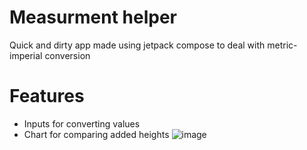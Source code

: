 # Measurment helper
Quick and dirty app made using jetpack compose to deal with metric-imperial conversion
# Features
* Inputs for converting values
* Chart for comparing added heights
  ![image](https://github.com/user-attachments/assets/18f1d932-91d1-4ad8-af5d-7c606aa2829c)
